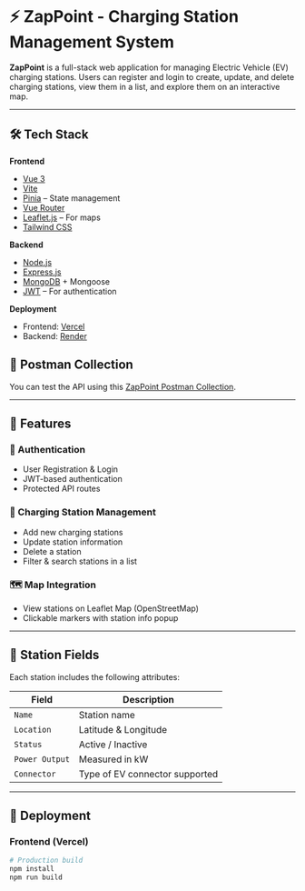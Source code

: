 # ⚡ ZapPoint - Charging Station Management System

**ZapPoint** is a full-stack web application for managing Electric Vehicle (EV) charging stations. Users can register and login to create, update, and delete charging stations, view them in a list, and explore them on an interactive map.

---

## 🛠️ Tech Stack

**Frontend**
- [Vue 3](https://vuejs.org/)
- [Vite](https://vitejs.dev/)
- [Pinia](https://pinia.vuejs.org/) – State management
- [Vue Router](https://router.vuejs.org/)
- [Leaflet.js](https://leafletjs.com/) – For maps
- [Tailwind CSS](https://tailwindcss.com/)

**Backend**
- [Node.js](https://nodejs.org/)
- [Express.js](https://expressjs.com/)
- [MongoDB](https://www.mongodb.com/) + Mongoose
- [JWT](https://jwt.io/) – For authentication

**Deployment**
- Frontend: [Vercel](https://zap-point-m4cq.vercel.app/)
- Backend: [Render](https://zappoint.onrender.com) 
## 🧪 Postman Collection

You can test the API using this [ZapPoint Postman Collection](https://letsupgradexpostman.postman.co/workspace/Postman-API-Fundamentals-Studen~86518f50-9017-43a0-9d20-409177354b26/collection/39962658-aa1a8f5f-5a51-42c6-95cb-6bc15b724f04?action=share&creator=39962658).


---

## 🔧 Features

### 🧾 Authentication
- User Registration & Login
- JWT-based authentication
- Protected API routes

### 🔌 Charging Station Management
- Add new charging stations
- Update station information
- Delete a station
- Filter & search stations in a list

### 🗺️ Map Integration
- View stations on Leaflet Map (OpenStreetMap)
- Clickable markers with station info popup

---

## 📍 Station Fields

Each station includes the following attributes:

| Field           | Description                        |
|----------------|------------------------------------|
| `Name`         | Station name                       |
| `Location`     | Latitude & Longitude               |
| `Status`       | Active / Inactive                  |
| `Power Output` | Measured in kW                     |
| `Connector`    | Type of EV connector supported     |

---

## 🚀 Deployment

### Frontend (Vercel)

```bash
# Production build
npm install
npm run build